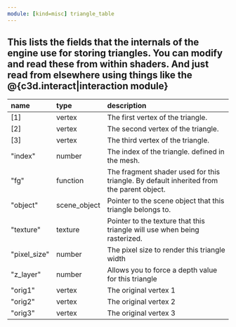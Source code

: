```yaml
---
module: [kind=misc] triangle_table
---
```

## This lists the fields that the internals of the engine use for storing triangles. You can modify and read these from within shaders. And just read from elsewhere using things like the @{c3d.interact|interaction module}

| name | type | description |
| :- | :- | :- |
| [1] | vertex | The first vertex of the triangle. |
| [2] | vertex | The second vertex of the triangle. |
| [3] | vertex | The third vertex of the triangle. |
| "index" | number | The index of the triangle. defined in the mesh.|
| "fg" | function | The fragment shader used for this triangle. By default inherited from the parent object. |
| "object" | scene_object | Pointer to the scene object that this triangle belongs to. |
| "texture" | texture | Pointer to the texture that this triangle will use when being rasterized. |
| "pixel_size" | number | The pixel size to render this triangle width |
| "z_layer" | number | Allows you to force a depth value for this triangle |
| "orig1" | vertex | The original vertex 1 |
| "orig2" | vertex | The original vertex 2 |
| "orig3" | vertex | The original vertex 3 |